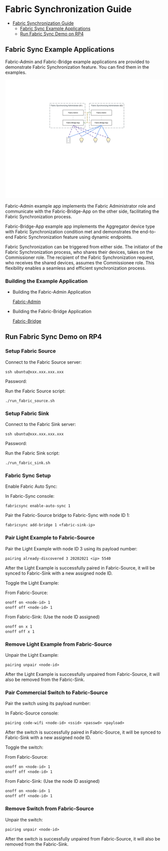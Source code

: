 # Fabric Synchronization Guide

-   [Fabric Synchronization Guide](#fabric-synchronization-guide)
    -   [Fabric Sync Example Applications](#fabric-sync-example-applications)
    -   [Run Fabric Sync Demo on RP4](#run-fabric-sync-demo-on-rp4)

## Fabric Sync Example Applications

Fabric-Admin and Fabric-Bridge example applications are provided to demonstrate
Fabric Synchronization feature. You can find them in the examples.

![matter_fabric_synchronization](images/matter_fabric_synchronization.png)

Fabric-Admin example app implements the Fabric Administrator role and
communicate with the Fabric-Bridge-App on the other side, facilitating the
Fabric Synchronization process.

Fabric-Bridge-App example app implements the Aggregator device type with Fabric
Synchronization condition met and demonstrates the end-to-end Fabric
Synchronization feature using dynamic endpoints.

Fabric Synchronization can be triggered from either side. The initiator of the
Fabric Synchronization process, who shares their devices, takes on the
Commissioner role. The recipient of the Fabric Synchronization request, who
receives the shared devices, assumes the Commissionee role. This flexibility
enables a seamless and efficient synchronization process.

### Building the Example Application

-   Building the Fabric-Admin Application

    [Fabric-Admin](https://github.com/project-chip/connectedhomeip/tree/master/examples/fabric-admin/README.md)

*   Building the Fabric-Bridge Application

    [Fabric-Bridge](https://github.com/project-chip/connectedhomeip/tree/master/examples/fabric-bridge-app/linux/README.md)

## Run Fabric Sync Demo on RP4

### Setup Fabric Source

Connect to the Fabric Source server:

```
ssh ubuntu@xxx.xxx.xxx.xxx
```

Password: <password>

Run the Fabric Source script:

```
./run_fabric_source.sh
```

### Setup Fabric Sink

Connect to the Fabric Sink server:

```
ssh ubuntu@xxx.xxx.xxx.xxx
```

Password: <password>

Run the Fabric Sink script:

```
./run_fabric_sink.sh
```

### Fabric Sync Setup

Enable Fabric Auto Sync:

In Fabric-Sync console:

```
fabricsync enable-auto-sync 1
```

Pair the Fabric-Source bridge to Fabric-Sync with node ID 1:

```
fabricsync add-bridge 1 <fabric-sink-ip>
```

### Pair Light Example to Fabric-Source

Pair the Light Example with node ID 3 using its payload number:

```
pairing already-discovered 3 20202021 <ip> 5540
```

After the Light Example is successfully paired in Fabric-Source, it will be
synced to Fabric-Sink with a new assigned node ID.

Toggle the Light Example:

From Fabric-Source:

```
onoff on <node-id> 1
onoff off <node-id> 1
```

From Fabric-Sink: (Use the node ID assigned)

```
onoff on x 1
onoff off x 1
```

### Remove Light Example from Fabric-Source

Unpair the Light Example:

```
pairing unpair <node-id>
```

After the Light Example is successfully unpaired from Fabric-Source, it will
also be removed from the Fabric-Sink.

### Pair Commercial Switch to Fabric-Source

Pair the switch using its payload number:

In Fabric-Source console:

```
pairing code-wifi <node-id> <ssid> <passwd> <payload>
```

After the switch is successfully paired in Fabric-Source, it will be synced to
Fabric-Sink with a new assigned node ID.

Toggle the switch:

From Fabric-Source:

```
onoff on <node-id> 1
onoff off <node-id> 1
```

From Fabric-Sink: (Use the node ID assigned)

```
onoff on <node-id> 1
onoff off <node-id> 1
```

### Remove Switch from Fabric-Source

Unpair the switch:

```
pairing unpair <node-id>
```

After the switch is successfully unpaired from Fabric-Source, it will also be
removed from the Fabric-Sink.

